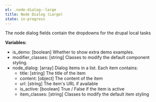 ```yaml
---
el: .node-dialog--large
title: Node Dialog (Large)
state: in-progress
---
```

The node dialog fields contain the dropdowns for the drupal local tasks

__Variables:__
* is_demo: [boolean] Whether to show extra demo examples.
* modifier_classes: [string] Classes to modify the default component styling.
* node_dialog: [array] Dialog items in a list. Each item contains:
	* title: [string] The title of the item
	* content: [object] The content of the item
	* url: [string] The item's URL if available
	* is_active: [boolean] True / False if the item is active
	* item_classes: [string] Classes to modify the default item styling
